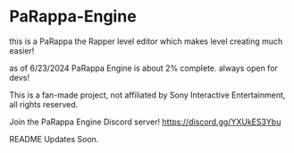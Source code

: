 # PaRappa-Engine
this is a PaRappa the Rapper level editor which makes level creating much easier!

as of 6/23/2024 PaRappa Engine is about 2% complete.
always open for devs!

This is a fan-made project, not affiliated by Sony Interactive Entertainment, all rights reserved.

Join the PaRappa Engine Discord server! https://discord.gg/YXUkES3Ybu 

README Updates Soon.
